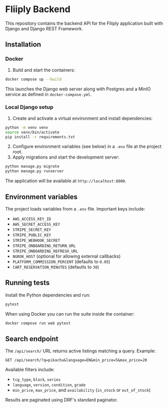 # Fliiply Backend

This repository contains the backend API for the Fliiply application built with Django and Django REST Framework.

## Installation

### Docker

1. Build and start the containers:

```bash
docker compose up --build
```

This launches the Django web server along with Postgres and a MinIO service as defined in `docker-compose.yml`.

### Local Django setup

1. Create and activate a virtual environment and install dependencies:

```bash
python -m venv venv
source venv/bin/activate
pip install -r requirements.txt
```

2. Configure environment variables (see below) in a `.env` file at the project root.
3. Apply migrations and start the development server:

```bash
python manage.py migrate
python manage.py runserver
```

The application will be available at `http://localhost:8000`.

## Environment variables

The project loads variables from a `.env` file. Important keys include:

- `AWS_ACCESS_KEY_ID`
- `AWS_SECRET_ACCESS_KEY`
- `STRIPE_SECRET_KEY`
- `STRIPE_PUBLIC_KEY`
- `STRIPE_WEBHOOK_SECRET`
- `STRIPE_ONBOARDING_RETURN_URL`
- `STRIPE_ONBOARDING_REFRESH_URL`
- `NGROK_HOST` (optional for allowing external callbacks)
- `PLATFORM_COMMISSION_PERCENT` (defaults to `0.05`)
- `CART_RESERVATION_MINUTES` (defaults to `30`)

## Running tests

Install the Python dependencies and run:

```bash
pytest
```

When using Docker you can run the suite inside the container:

```bash
docker compose run web pytest
```

## Search endpoint

The `/api/search/` URL returns active listings matching a query. Example:

```http
GET /api/search/?q=pikachu&language=EN&min_price=5&max_price=20
```

Available filters include:

- `tcg_type`, `block`, `series`
- `language`, `version`, `condition`, `grade`
- `min_price`, `max_price`, and `availability` (`in_stock` or `out_of_stock`)

Results are paginated using DRF's standard paginator.
